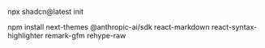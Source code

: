 npx shadcn@latest init

npm install next-themes @anthropic-ai/sdk react-markdown react-syntax-highlighter remark-gfm rehype-raw

